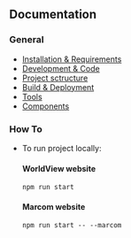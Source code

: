 ## Documentation

### General

* [Installation & Requirements](./install.md)
* [Development & Code](./coding.md)
* [Project sctructure](./project-structure.md)
* [Build & Deployment](./deploy.md)
* [Tools](../tools/README.md)
* [Components](./components.md)


### How To

* To run project locally:

  #### WorldView website
  `npm run start`

  #### Marcom website
  `npm run start -- --marcom`